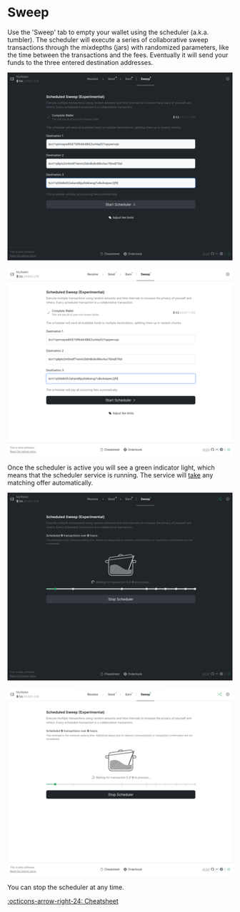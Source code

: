 # Sweep

Use the 'Sweep' tab to empty your wallet using the scheduler (a.k.a. tumbler). The scheduler will
execute a series of collaborative sweep transactions through the mixdepths (jars) with randomized parameters, like the time between the transactions and the fees. Eventually it will send your funds to the three entered destination addresses.

![](../assets/interface/jam.png#only-dark)

![](../assets/interface/jam-light.png#only-light)

Once the scheduler is active you will see a green indicator light, which means
that the scheduler service is running. The service will [take][taker] any
matching offer automatically.

[taker]: /glossary/#taker

![](../assets/interface/jam-running.png#only-dark)

![](../assets/interface/jam-running-light.png#only-light)

You can stop the scheduler at any time.

[:octicons-arrow-right-24: Cheatsheet][cs]

[cs]: 00-cheatsheet.md
